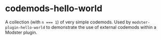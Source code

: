 # codemods-hello-world

A collection (with `n === 1`) of very simple codemods. Used by `modster-plugin-hello-world` to demonstrate the use of external codemods within a Modster plugin.